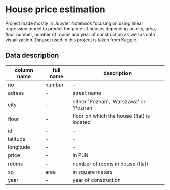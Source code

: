 # House price estimation
Project made mostly in Jupyter Notebook focusing on using linear regression model to predict the price of houses depending on city, area, floor number, number of rooms and year of construction as well as data visualizaition. Dataset used in this project is taken from Kaggle. 

## Data description
| column name | full name| description 
|-------------|----------|-----------------------
| no          | number   | - 
| adress      | -        | street name
| city        | -        | either 'Poznań', 'Warszawa' or 'Poznań'
| floor       | -        | floor on which the house (flat) is located
| id          | -        | -
| latitude    | -        | -
| longitude   | -        | -
| price       | -        | in PLN
| rooms       | -        | number of rooms in house (flat)
| sq          | area     | in square meters
| year        | -        | year of construction
 
